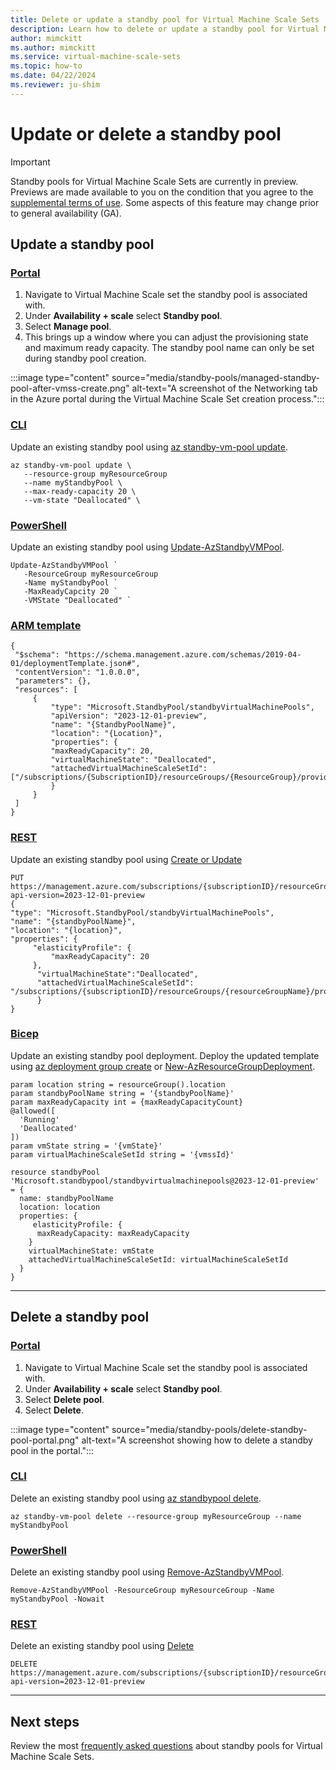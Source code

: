 ```yaml
---
title: Delete or update a standby pool for Virtual Machine Scale Sets
description: Learn how to delete or update a standby pool for Virtual Machine Scale Sets.
author: mimckitt
ms.author: mimckitt
ms.service: virtual-machine-scale-sets
ms.topic: how-to
ms.date: 04/22/2024
ms.reviewer: ju-shim
---
```



# Update or delete a standby pool


> [!IMPORTANT]
> Standby pools for Virtual Machine Scale Sets are currently in preview. Previews are made available to you on the condition that you agree to the [supplemental terms of use](https://azure.microsoft.com/support/legal/preview-supplemental-terms/). Some aspects of this feature may change prior to general availability (GA). 


## Update a standby pool

### [Portal](#tab/portal)
1) Navigate to Virtual Machine Scale set the standby pool is associated with. 
2) Under **Availability + scale** select **Standby pool**. 
3) Select **Manage pool**. 
4) This brings up a window where you can adjust the provisioning state and maximum ready capacity. The standby pool name can only be set during standby pool creation. 

:::image type="content" source="media/standby-pools/managed-standby-pool-after-vmss-create.png" alt-text="A screenshot of the Networking tab in the Azure portal during the Virtual Machine Scale Set creation process.":::


### [CLI](#tab/cli)
Update an existing standby pool using [az standby-vm-pool update](/cli/azure/standby-pool).

```azurecli-interactive
az standby-vm-pool update \
   --resource-group myResourceGroup 
   --name myStandbyPool \
   --max-ready-capacity 20 \
   --vm-state "Deallocated" \
```
### [PowerShell](#tab/powershell)
Update an existing standby pool using [Update-AzStandbyVMPool](/powershell/module/az.standbypool/update-azstandbyvmpool).

```azurepowershell-interactive
Update-AzStandbyVMPool `
   -ResourceGroup myResourceGroup 
   -Name myStandbyPool `
   -MaxReadyCapcity 20 `
   -VMState "Deallocated" `
```

### [ARM template](#tab/template)
```ARM
{
 "$schema": "https://schema.management.azure.com/schemas/2019-04-01/deploymentTemplate.json#",
 "contentVersion": "1.0.0.0",
 "parameters": {},
 "resources": [
     {
         "type": "Microsoft.StandbyPool/standbyVirtualMachinePools",
         "apiVersion": "2023-12-01-preview",
         "name": "{StandbyPoolName}",
         "location": "{Location}",
         "properties": {
         "maxReadyCapacity": 20,
         "virtualMachineState": "Deallocated",
         "attachedVirtualMachineScaleSetId": ["/subscriptions/{SubscriptionID}/resourceGroups/{ResourceGroup}/providers/Microsoft.Compute/virtualMachineScaleSets/{ScaleSetName}"]
         }
     }
 ]
}

```

### [REST](#tab/rest)
Update an existing standby pool using [Create or Update](/rest/api/standbypool/standby-virtual-machine-pools/create-or-update)

```HTTP
PUT https://management.azure.com/subscriptions/{subscriptionID}/resourceGroups/{resourceGroupName}/providers/Microsoft.StandbyPool/standbyVirtualMachinePools/{standbyPoolName}?api-version=2023-12-01-preview
{
"type": "Microsoft.StandbyPool/standbyVirtualMachinePools",
"name": "{standbyPoolName}",
"location": "{location}",
"properties": {
	 "elasticityProfile": {
		 "maxReadyCapacity": 20
	 },
	  "virtualMachineState":"Deallocated",
	  "attachedVirtualMachineScaleSetId": "/subscriptions/{subscriptionID}/resourceGroups/{resourceGroupName}/providers/Microsoft.Compute/virtualMachineScaleSets/{scaleSetName}"
	  }
}
```

### [Bicep](#tab/bicep)
Update an existing standby pool deployment. Deploy the updated template using [az deployment group create](/cli/azure/deployment/group) or [New-AzResourceGroupDeployment](/powershell/module/az.resources/new-azresourcegroupdeployment).

```bicep
param location string = resourceGroup().location
param standbyPoolName string = '{standbyPoolName}'
param maxReadyCapacity int = {maxReadyCapacityCount}
@allowed([
  'Running'
  'Deallocated'
])
param vmState string = '{vmState}'
param virtualMachineScaleSetId string = '{vmssId}'

resource standbyPool 'Microsoft.standbypool/standbyvirtualmachinepools@2023-12-01-preview' = {
  name: standbyPoolName
  location: location
  properties: {
     elasticityProfile: {
      maxReadyCapacity: maxReadyCapacity
    }
    virtualMachineState: vmState
    attachedVirtualMachineScaleSetId: virtualMachineScaleSetId
  }
}
```


---


## Delete a standby pool

### [Portal](#tab/portal1)

1) Navigate to Virtual Machine Scale set the standby pool is associated with. 
2) Under **Availability + scale** select **Standby pool**. 
3) Select **Delete pool**. 
4) Select **Delete**. 

:::image type="content" source="media/standby-pools/delete-standby-pool-portal.png" alt-text="A screenshot showing how to delete a standby pool in the portal.":::



### [CLI](#tab/cli1)
Delete an existing standby pool using [az standbypool delete](/cli/azure/standby-pool).

```azurecli-interactive
az standby-vm-pool delete --resource-group myResourceGroup --name myStandbyPool
```
### [PowerShell](#tab/powershell1)
Delete an existing standby pool using [Remove-AzStandbyVMPool](/powershell/module/az.standbypool/remove-azstandbyvmpool).

```azurepowershell-interactive
Remove-AzStandbyVMPool -ResourceGroup myResourceGroup -Name myStandbyPool -Nowait
```

### [REST](#tab/rest1)
Delete an existing standby pool using [Delete](/rest/api/standbypool/standby-virtual-machine-pools/delete)

```HTTP
DELETE https://management.azure.com/subscriptions/{subscriptionID}/resourceGroups/{resourceGroupName}/providers/Microsoft.StandbyPool/standbyVirtualMachinePools/{standbyPoolName}?api-version=2023-12-01-preview
```

---

## Next steps
Review the most [frequently asked questions](standby-pools-faq.md) about standby pools for Virtual Machine Scale Sets.
